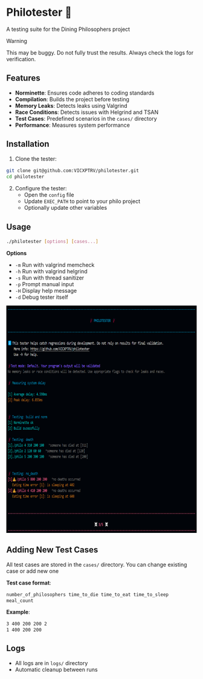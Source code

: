 # Philotester 🥢

A testing suite for the Dining Philosophers project

> [!WARNING]
> This may be buggy. Do not fully trust the results. Always check the logs for verification.

## Features

- **Norminette**: Ensures code adheres to coding standards
- **Compilation**: Builds the project before testing
- **Memory Leaks**: Detects leaks using Valgrind
- **Race Conditions**: Detects issues with Helgrind and TSAN
- **Test Cases**: Predefined scenarios in the `cases/` directory
- **Performance**: Measures system performance

## Installation

1. Clone the tester:
```bash
git clone git@github.com:VICXPTRV/philotester.git
cd philotester
```

2. Configure the tester:
   - Open the `config` file
   - Update `EXEC_PATH` to point to your philo project
   - Optionally update other variables

## Usage

```bash
./philotester [options] [cases...]
```
**Options**
- `-m`    Run with valgrind memcheck
- `-h`    Run with valgrind helgrind
- `-s`    Run with thread sanitizer
- `-p`    Prompt manual input
- `-H`    Display help message
- `-d`	  Debug tester itself

<img src="sample.png" alt="Test Example" height="600">

## Adding New Test Cases

All test cases are stored in the `cases/` directory.
You can change existing case or add new one

**Test case format**:
```text
number_of_philosophers time_to_die time_to_eat time_to_sleep meal_count
```

**Example**:
```text
3 400 200 200 2
1 400 200 200
```

## Logs

- All logs are in `logs/` directory
- Automatic cleanup between runs
